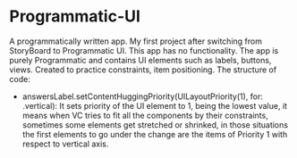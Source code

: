 # Programmatic-UI
A programmatically written app.
My first project after switching from StoryBoard to Programmatic UI. This app has no functionality. The app is purely Programmatic and contains UI elements such as labels, buttons, views. Created to practice constraints, item positioning. 
The structure of code:
- answersLabel.setContentHuggingPriority(UILayoutPriority(1), for: .vertical): It sets priority of the UI element to 1, being the lowest value, it means when VC tries to fit all the components by their constraints, sometimes some elements get stretched or shrinked, in those situations the first elements to go under the change are the items of Priority 1 with respect to vertical axis.

